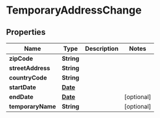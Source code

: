 

# TemporaryAddressChange

## Properties

Name | Type | Description | Notes
------------ | ------------- | ------------- | -------------
**zipCode** | **String** |  | 
**streetAddress** | **String** |  | 
**countryCode** | **String** |  | 
**startDate** | [**Date**](Date.md) |  | 
**endDate** | [**Date**](Date.md) |  |  [optional]
**temporaryName** | **String** |  |  [optional]




